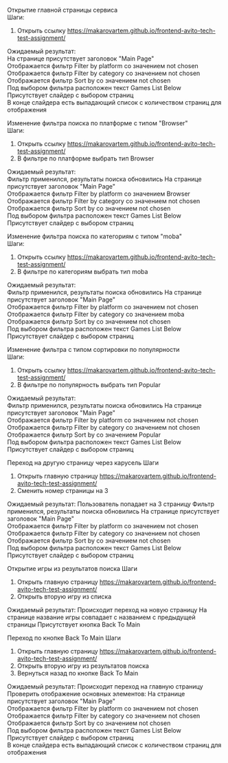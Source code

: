 Открытие главной страницы сервиса    
Шаги:
1. Открыть ссылку https://makarovartem.github.io/frontend-avito-tech-test-assignment/

Ожидаемый результат:   
На странице присутствует заголовок "Main Page"   
Отображается фильтр Filter by platform со значением not chosen   
Отображается фильтр Filter by category со значением not chosen  
Отображается фильтр Sort by со значением not chosen  
Под выбором фильтра расположен текст Games List Below  
Присутствует слайдер с выбором страниц  
В конце слайдера есть выпадающий список с количеством страниц для отображения   


Изменение фильтра поиска по платформе с типом "Browser"   
Шаги:   
1. Открыть ссылку https://makarovartem.github.io/frontend-avito-tech-test-assignment/
2. В фильтре по платформе выбрать тип Browser

Ожидаемый результат:   
Фильтр применился, результаты поиска обновились
На странице присутствует заголовок "Main Page"   
Отображается фильтр Filter by platform со значением Browser   
Отображается фильтр Filter by category со значением not chosen  
Отображается фильтр Sort by со значением not chosen  
Под выбором фильтра расположен текст Games List Below  
Присутствует слайдер с выбором страниц   


Изменение фильтра поиска по категориям с типом "moba"   
Шаги:   
1. Открыть ссылку https://makarovartem.github.io/frontend-avito-tech-test-assignment/
2. В фильтре по категориям выбрать тип moba

Ожидаемый результат:   
Фильтр применился, результаты поиска обновились
На странице присутствует заголовок "Main Page"   
Отображается фильтр Filter by platform со значением not chosen   
Отображается фильтр Filter by category со значением moba  
Отображается фильтр Sort by со значением not chosen  
Под выбором фильтра расположен текст Games List Below  
Присутствует слайдер с выбором страниц   


Изменение фильтра с типом сортировки по популярности   
Шаги:   
1. Открыть ссылку https://makarovartem.github.io/frontend-avito-tech-test-assignment/
2. В фильтре по популярность выбрать тип Popular

Ожидаемый результат:   
Фильтр применился, результаты поиска обновились
На странице присутствует заголовок "Main Page"   
Отображается фильтр Filter by platform со значением not chosen   
Отображается фильтр Filter by category со значением not chosen  
Отображается фильтр Sort by со значением Popular  
Под выбором фильтра расположен текст Games List Below  
Присутствует слайдер с выбором страниц


Переход на другую страницу через карусель
Шаги
1. Открыть главную страницу https://makarovartem.github.io/frontend-avito-tech-test-assignment/
2. Сменить номер страницы на 3

Ожидаемый результат:
Пользователь попадает на 3 страницу
Фильтр применился, результаты поиска обновились
На странице присутствует заголовок "Main Page"   
Отображается фильтр Filter by platform со значением not chosen   
Отображается фильтр Filter by category со значением not chosen  
Отображается фильтр Sort by со значением not chosen  
Под выбором фильтра расположен текст Games List Below  
Присутствует слайдер с выбором страниц   


Открытие игры из результатов поиска
Шаги
1. Открыть главную страницу https://makarovartem.github.io/frontend-avito-tech-test-assignment/
2. Открыть вторую игру из списка

Ожидаемый результат:
Происходит переход на новую страницу
На странице название игры совпадает с названием с предыдущей страницы
Присутствует кнопка Back To Main


Переход по кнопке Back To Main
Шаги
1. Открыть главную страницу https://makarovartem.github.io/frontend-avito-tech-test-assignment/
2. Открыть вторую игру из результатов поиска
3. Вернуться назад по кнопке Back To Main

Ожидаемый результат:
Происходит переход на главную страницу
Проверить отображение основных элементов:
На странице присутствует заголовок "Main Page"   
Отображается фильтр Filter by platform со значением not chosen   
Отображается фильтр Filter by category со значением not chosen  
Отображается фильтр Sort by со значением not chosen  
Под выбором фильтра расположен текст Games List Below  
Присутствует слайдер с выбором страниц   
В конце слайдера есть выпадающий список с количеством страниц для отображения
